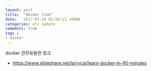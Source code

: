 ```yaml
---
layout: post
title:  "docker link"
date:   2017-07-28 05:50:13 +0900
categories: etc update
comments: true
tags :
- docker
---
```


docker 관련유용한 링크
- https://www.slideshare.net/larrycai/learn-docker-in-90-minutes
